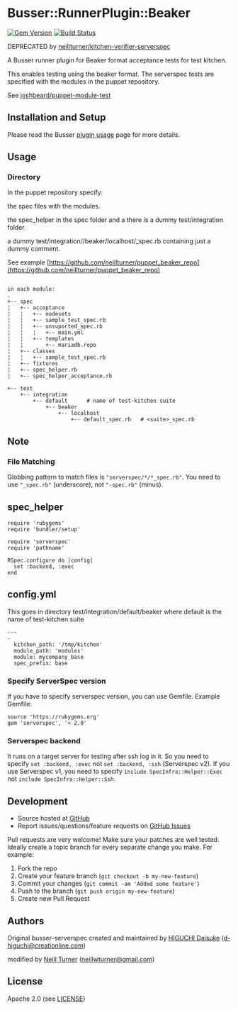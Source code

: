 # <a name="title"></a> Busser::RunnerPlugin::Beaker

[![Gem Version](https://badge.fury.io/rb/busser-beaker.png)](http://rubygems.org/gems/busser-beaker)
[![Build Status](https://travis-ci.org/neillturner/busser-beaker.png)](https://travis-ci.org/neillturner/busser-beaker)

DEPRECATED by [neillturner/kitchen-verifier-serverspec](https://github.com/neillturner/kitchen-verifier-serverspec)

A Busser runner plugin for Beaker format acceptance tests for test kitchen.

This enables testing using the beaker format. The serverspec tests are specified with the modules in the puppet repository.

See [joshbeard/puppet-module-test](https://gitlab.com/joshbeard/puppet-module-test)

## <a name="installation"></a> Installation and Setup

Please read the Busser [plugin usage][plugin_usage] page for more details.

## <a name="usage"></a> Usage

### Directory

In the puppet repository specify:

the spec files with the modules.

the spec_helper in the spec folder and a there is a dummy test/integration folder.

a dummy test/integration/<suite>/beaker/localhost/<suite>_spec.rb containing just a dummy comment.

See example [https://github.com/neillturner/puppet_beaker_repo](https://github.com/neillturner/puppet_beaker_repo)

```

in each module:
.
+-- spec
¦   +-- acceptance
¦   ¦   +-- nodesets
¦   ¦   +-- sample_test_spec.rb
¦   ¦   +-- unsuported_spec.rb
¦   ¦   ¦   +-- main.yml
¦   ¦   +-- templates
¦   ¦       +-- mariadb.repo
¦   +-- classes
¦   ¦   +-- sample_test_spec.rb
¦   +-- fixtures
¦   +-- spec_helper.rb
¦   +-- spec_helper_acceptance.rb

+-- test
    +-- integration
        +-- default      # name of test-kitchen suite
            +-- beaker
                +-- localhost
                    +-- default_spec.rb   # <suite>_spec.rb
```

## <a name="note"></a> Note

### <a name="spec"></a> File Matching

Globbing pattern to match files is `"serverspec/*/*_spec.rb"`.
You need to use `"_spec.rb"` (underscore), not `"-spec.rb"` (minus).


## <a name="spec_helper"></a> spec_helper

```
require 'rubygems'
require 'bundler/setup'

require 'serverspec'
require 'pathname'

RSpec.configure do |config|
  set :backend, :exec
end
```

## <a name="config.yml"></a> config.yml

This goes in directory test/integration/default/beaker  where default is the name of test-kitchen suite

```
---
-
  kitchen_path: '/tmp/kitchen'
  module_path: 'modules'
  module: mycompany_base
  spec_prefix: base
```

### <a name="serverspec1"></a> Specify ServerSpec version

If you have to specify serverspec version, you can use Gemfile. Example Gemfile:

```Gemfile
source 'https://rubygems.org'
gem 'serverspec', '< 2.0'
```

### <a name="backend"></a> Serverspec backend

It runs on a target server for testing after ssh log in it.
So you need to specify `set :backend, :exec` not `set :backend, :ssh` (Serverspec v2).
If you use Serverspec v1, you need to specify `include SpecInfra::Helper::Exec` not `include SpecInfra::Helper::Ssh`.


## <a name="development"></a> Development

* Source hosted at [GitHub][repo]
* Report issues/questions/feature requests on [GitHub Issues][issues]

Pull requests are very welcome! Make sure your patches are well tested.
Ideally create a topic branch for every separate change you make. For
example:

1. Fork the repo
2. Create your feature branch (`git checkout -b my-new-feature`)
3. Commit your changes (`git commit -am 'Added some feature'`)
4. Push to the branch (`git push origin my-new-feature`)
5. Create new Pull Request

## <a name="authors"></a> Authors

Original busser-serverspec created and maintained by [HIGUCHI Daisuke][author] (<d-higuchi@creationline.com>)

modified by [Neill Turner][author] (<neillwturner@gmail.com>)

## <a name="license"></a> License

Apache 2.0 (see [LICENSE][license])


[author]:           https://github.com/neillturner
[issues]:           https://github.com/test-kitchen/busser-beaker/issues
[license]:          https://github.com/test-kitchen/busser-beaker/blob/master/LICENSE
[repo]:             https://github.com/test-kitchen/busser-beaker
[plugin_usage]:     http://docs.kitchen-ci.org/busser/plugin-usage
